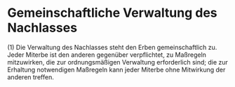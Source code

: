 # Gemeinschaftliche Verwaltung des Nachlasses

(1) Die Verwaltung des Nachlasses steht den Erben gemeinschaftlich zu. Jeder Miterbe ist den anderen gegenüber verpflichtet, zu Maßregeln mitzuwirken, die zur ordnungsmäßigen Verwaltung erforderlich sind; die zur Erhaltung notwendigen Maßregeln kann jeder Miterbe ohne Mitwirkung der anderen treffen.